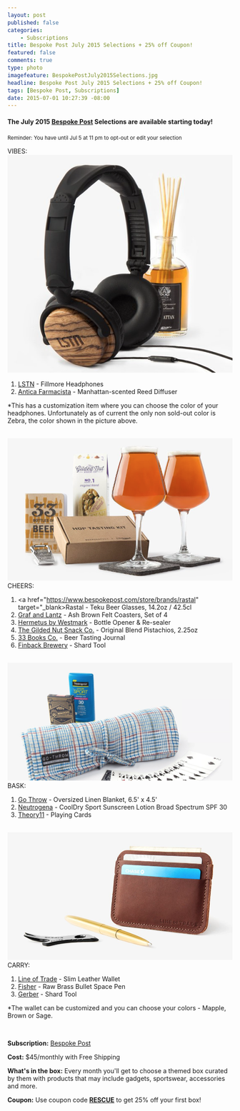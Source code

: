 ```yaml
---
layout: post
published: false
categories: 
    - Subscriptions
title: Bespoke Post July 2015 Selections + 25% off Coupon!
featured: false
comments: true
type: photo
imagefeature: BespokePostJuly2015Selections.jpg
headline: Bespoke Post July 2015 Selections + 25% off Coupon!
tags: [Bespoke Post, Subscriptions]
date: 2015-07-01 10:27:39 -08:00
---
```


<h4>The July 2015 <a href="http://bespoke.evyy.net/c/164125/70438/1804">Bespoke Post</a> Selections are available starting today!</h4>

<p><small>Reminder: You have until Jul 5 at 11 pm to opt-out or edit your selection</small></p>

<DT>VIBES:</DT>
<center><img src='/images/BespokePostVibes.png'></center>

1. <a href="http://lstnsound.co/products/cherry-on-ear" target="_blank">LSTN</a> - Fillmore Headphones
2. <a href="http://www.anticafarmacista.com/diffuser-manhattan" target="_blank">Antica Farmacista</a> - Manhattan-scented Reed Diffuser

*This has a customization item where you can choose the color of your headphones. Unfortunately as of current the only non sold-out color is Zebra, the color shown in the picture above.

<br>
<center><img src='/images/BespokePostCheers.png'></center>
<DT>CHEERS:</DT>

1. <a href="https://www.bespokepost.com/store/brands/rastal" target="_blank>Rastal</a> - Teku Beer Glasses, 14.2oz / 42.5cl
2. <a href="https://www.graf-lantz.com/" target="_blank">Graf and Lantz</a> - Ash Brown Felt Coasters, Set of 4
3. <a href="http://westmark.de/" target="_blank">Hermetus by Westmark</a> - Bottle Opener & Re-sealer
4. <a href="http://www.gildednut.com/" target="_blank">The Gilded Nut Snack Co.</a> - Original Blend Pistachios, 2.25oz
5. <a href="http://www.33books.com/" target="_blank">33 Books Co.</a> - Beer Tasting Journal
6. <a href="http://www.finbackbrewery.com/" target="_blank">Finback Brewery</a> - Shard Tool

<br>
<center><img src='/images/BespokePostBask.png'></center>
<DT>BASK:</DT>

1. <a href="http://www.go-throw.com/collections/gothrow" target="_blank">Go Throw</a> - Oversized Linen Blanket, 6.5' x 4.5'
2. <a href="http://www.neutrogena.com/" target="_blank">Neutrogena</a> - CoolDry Sport Sunscreen Lotion Broad Spectrum SPF 30
3. <a href="http://www.theory11.com/" target="_blank">Theory11</a> - Playing Cards

<br>
<center><img src='/images/BespokePostCarry.png'></center>
<DT>CARRY:</DT>

1. <a href="https://www.bespokepost.com/store/brands/line-of-trade" target="_blank">Line of Trade</a> - Slim Leather Wallet
2. <a href="http://fisherspacepen.com/" target="_blank">Fisher</a> - Raw Brass Bullet Space Pen
3. <a href="http://www.gerbergear.com/" target="_blank">Gerber</a> - Shard Tool

*The wallet can be customized and you can choose your colors - Mapple, Brown or Sage.

<br>
<p><b>Subscription:</b> <a href="http://bespoke.evyy.net/c/164125/70438/1804">Bespoke Post</a></p>
<p><b>Cost:</b> $45/monthly with Free Shipping</p>
<p><b>What's in the box:</b> Every month you'll get to choose a themed box curated by them with products that may include gadgets, sportswear, accessories and more.</p>
<p><b>Coupon:</b> Use coupon code <a href="http://bespoke.evyy.net/c/164125/70438/1804"><b>RESCUE</b></a> to get 25% off your first box!</p>
